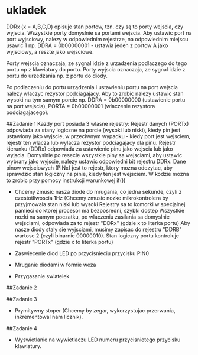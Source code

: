 # ukladek

DDRx (x = A,B,C,D) opisuje stan portow, tzn. czy są to porty wejscia, czy wyjscia.
Wszystkie porty domyslnie sa portami wejscia.
Aby ustawic port na port wyjsciowy, nalezy w odpowiednim rejestrze, na odpowiednim miejscu usawic 1
np. DDRA = 0b00000001 - ustawia jeden z portow A jako wyjsciowy, a reszte jako wejsciowe.

Porty wejscia oznaczaja, ze sygnal idzie z urzadzenia podlaczego do tego portu np z klawiatury do portu.
Porty wyjscia oznaczaja, ze sygnal idzie z portu do urzedzania np. z portu do diody.

Po podlaczeniu do portu urządzenia i ustawieniu portu na port wejscia nalezy wlaczyc rezystor podciagajacy.
Aby to zrobic nalezy ustawic stan wysoki na tym samym porcie np. DDRA = 0b00000000 (ustawienie portu na port wejscia),
PORTA = 0b00000001 (wlaczenie rezystora podciagajacego).

##Zadanie 1
Kazdy port posiada 3 wlasne rejestry:
Rejestr danych (PORTx) odpowiada za stany logiczne na porcie (wysoki lub niski), kiedy pin jest ustawiony jako wyjscie, w przeciwnym wypadku - kiedy port jest wejsciem, rejestr ten wlacza lub wylacza rezystor podciagajacy dla pinu.
Rejestr kierunku (DDRx) odpowiada za ustawienie pinu jako wejscia lub jako wyjscia. Domyslnie po resecie wszystkie piny sa wejsciami, aby ustawic wybrany jako wyjscie, nalezy ustawic odpowiedni bit rejestru DDRx.
Dane pinow wejsciowych (PINx) jest to rejestr, ktory mozna odczytac, aby sprawdzic stan logiczny na pinie, kiedy ten jest wejsciem. W kodzie mozna to zrobic przy pomocy instrukcji warunkowej if())

- Chcemy zmusic nasza diode do mrugania, co jedna sekunde, czyli z czestotliwoscia 1Hz
(Chcemy zmusic nozke mikrokontrolera by przyjmowala stan niski lub wysoki
Rejestry sa to komorki w specjalnej pamieci do ktorej procesor ma bezposredni, szybki dostep
Wszystkie nozki na samym poczatku, po wlaczeniu zasilania sa domyslnie wejsciami, odpowiada za to rejestr "DDRx" (gdzie x to literka portu)
Aby nasze diody staly sie wyjsciami, musimy zapisac do rejestru "DDRB" wartosc 2 (czyli binarnie 00000010). Stan logiczny portu kontroluje rejestr "PORTx"
(gdzie x to literka portu)

- Zaswiecenie diod LED po przycisnieciu przycisku PIN0

- Mruganie diodami w formie weza

- Przygasanie swiatelek

##Zadanie 2

##Zadanie 3
- Prymitywny stoper (Chcemy by zegar, wykorzystujac przerwania, inkrementowal nam licznik).

##Zadanie 4
- Wyswietlanie na wywietlaczu LED numeru przycisnietego przycisku klawiatury.
